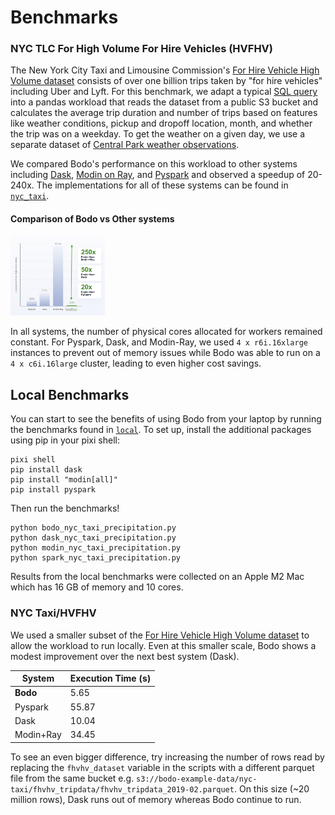# Benchmarks

### NYC TLC For High Volume For Hire Vehicles (HVFHV)

The New York City Taxi and Limousine Commission's [For Hire Vehicle High Volume dataset](https://www.nyc.gov/site/tlc/about/tlc-trip-record-data.page) consists of over one billion trips taken by "for hire vehicles" including Uber and Lyft. For this benchmark, we adapt a typical [SQL query](https://github.com/toddwschneider/nyc-taxi-data/blob/c65ad8332a44f49770644b11576c0529b40bbc76/citibike_comparison/analysis/analysis_queries.sql#L1) into a pandas workload that reads the dataset from a public S3 bucket and calculates the average trip duration and number of trips based on features like weather conditions, pickup and dropoff location, month, and whether the trip was on a weekday. To get the weather on a given day, we use a separate dataset of [Central Park weather observations](https://github.com/toddwschneider/nyc-taxi-data/blob/c65ad8332a44f49770644b11576c0529b40bbc76/data/central_park_weather.csv). 

We compared Bodo's performance on this workload to other systems including [Dask](https://www.dask.org/), [Modin on Ray](https://docs.ray.io/en/latest/ray-more-libs/modin/index.html), and [Pyspark](https://spark.apache.org/docs/latest/api/python/index.html) and observed a speedup of 20-240x. The implementations for all of these systems can be found in [`nyc_taxi`](./nyc_taxi/).

#### Comparison of Bodo vs Other systems

<img src="./img/nyc-taxi.png" alt="HVFHV Benchmark Execution Time" title="HVFHV Benchmark Execution Time" width="30%">

In all systems, the number of physical cores allocated for workers remained constant. For Pyspark, Dask, and Modin-Ray, we used `4 x r6i.16xlarge` instances to prevent out of memory issues while Bodo was able to run on a `4 x c6i.16large` cluster, leading to even higher cost savings.

## Local Benchmarks

You can start to see the benefits of using Bodo from your laptop by running the benchmarks found in [`local`](./local/). To set up, install the additional packages using pip in your pixi shell:

``` shell
pixi shell
pip install dask
pip install "modin[all]"
pip install pyspark
```
Then run the benchmarks!

``` shell
python bodo_nyc_taxi_precipitation.py
python dask_nyc_taxi_precipitation.py
python modin_nyc_taxi_precipitation.py
python spark_nyc_taxi_precipitation.py
```

Results from the local benchmarks were collected on an Apple M2 Mac which has 16 GB of memory and 10 cores.

### NYC Taxi/HVFHV

We used a smaller subset of the [For Hire Vehicle High Volume dataset](https://www.nyc.gov/site/tlc/about/tlc-trip-record-data.page) to allow the workload to run locally. Even at this smaller scale, Bodo shows a modest improvement over the next best system (Dask). 

| System    | Execution Time (s)  |
|-------------|-------------|
| **Bodo** | 5.65 |
| Pyspark | 55.87 |
| Dask | 10.04 |
| Modin+Ray | 34.45 |

To see an even bigger difference, try increasing the number of rows read by replacing the `fhvhv_dataset` variable in the scripts with a different parquet file from the same bucket e.g. `s3://bodo-example-data/nyc-taxi/fhvhv_tripdata/fhvhv_tripdata_2019-02.parquet`. On this size (~20 million rows), Dask runs out of memory whereas Bodo continue to run. 